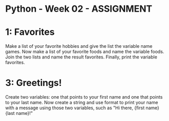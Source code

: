 # Python - Week 02 - ASSIGNMENT

# 1: Favorites

Make a list of your favorite hobbies and give the list the variable name games. Now make a list of your favorite foods and name the variable foods. Join the two lists and name the result favorites. Finally, print the variable favorites.

# 3: Greetings!

Create two variables: one that points to your first name and one that points to
your last name. Now create a string and use format to print your name with
a message using those two variables, such as "Hi there, {first name} {last name}!"
